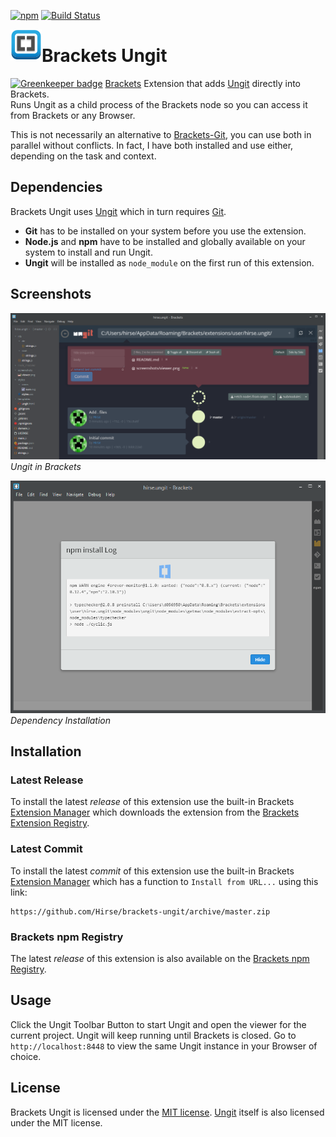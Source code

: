 [![npm](https://img.shields.io/npm/v/hirse.ungit.svg)](https://www.npmjs.com/package/hirse.ungit)
[![Build Status](https://travis-ci.org/Hirse/brackets-ungit.svg?branch=master)](https://travis-ci.org/Hirse/brackets-ungit)

<a href="http://brackets.io/"><img src="https://raw.githubusercontent.com/Hirse/brackets-ungit/master/images/brackets.png" alt="Brackets" align="left" /></a>

# Brackets Ungit

[![Greenkeeper badge](https://badges.greenkeeper.io/Hirse/brackets-ungit.svg)](https://greenkeeper.io/)
[Brackets][Brackets] Extension that adds [Ungit][Ungit] directly into Brackets.  
Runs Ungit as a child process of the Brackets node so you can access it from Brackets or any Browser.

This is not necessarily an alternative to [Brackets-Git][Brackets Git], you can use both in parallel without conflicts.
In fact, I have both installed and use either, depending on the task and context.

## Dependencies
Brackets Ungit uses [Ungit][Ungit] which in turn requires [Git][Git].
* __Git__ has to be installed on your system before you use the extension.
* __Node.js__ and __npm__ have to be installed and globally available on your system to install and run Ungit.
* __Ungit__ will be installed as `node_module` on the first run of this extension.

## Screenshots
![Brackets Ungit Viewer][Brackets Ungit Viewer Screenshot]  
*Ungit in Brackets*

![Brackets Ungit Dependency Installation][Brackets Ungit Install Screenshot]  
*Dependency Installation*

## Installation
### Latest Release
To install the latest _release_ of this extension use the built-in Brackets [Extension Manager][Brackets Extension Manager] which downloads the extension from the [Brackets Extension Registry][Brackets Extension Registry].

### Latest Commit
To install the latest _commit_ of this extension use the built-in Brackets [Extension Manager][Brackets Extension Manager] which has a function to `Install from URL...` using this link:
```
https://github.com/Hirse/brackets-ungit/archive/master.zip
```

### Brackets npm Registry
The latest _release_ of this extension is also available on the [Brackets npm Registry][Brackets npm Registry].

## Usage
Click the Ungit Toolbar Button to start Ungit and open the viewer for the current project. Ungit will keep running until Brackets is closed. Go to `http://localhost:8448` to view the same Ungit instance in your Browser of choice.

## License
Brackets Ungit is licensed under the [MIT license][MIT]. [Ungit][Ungit] itself is also licensed under the MIT license.


[Brackets]: http://brackets.io
[Brackets Extension Manager]: https://github.com/adobe/brackets/wiki/Brackets-Extensions
[Brackets Extension Registry]: https://brackets-registry.aboutweb.com
[Brackets Git]: https://github.com/zaggino/brackets-git
[Brackets npm Registry]: https://github.com/zaggino/brackets-npm-registry
[Brackets Ungit Viewer Screenshot]: https://raw.githubusercontent.com/Hirse/brackets-ungit/master/images/viewer.png
[Brackets Ungit Install Screenshot]: https://raw.githubusercontent.com/Hirse/brackets-ungit/master/images/install.png
[Git]: https://git-scm.com
[MIT]: http://opensource.org/licenses/MIT
[Ungit]: https://github.com/FredrikNoren/ungit
